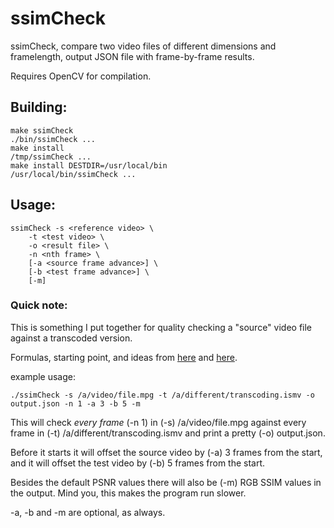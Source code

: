 # ssimCheck
ssimCheck, compare two video files of different dimensions and framelength, output JSON file with frame-by-frame results.

Requires OpenCV for compilation.

## Building:
```
make ssimCheck
./bin/ssimCheck ...
make install
/tmp/ssimCheck ...
make install DESTDIR=/usr/local/bin
/usr/local/bin/ssimCheck ...
```

## Usage:
```
ssimCheck -s <reference video> \
	-t <test video> \
	-o <result file> \
	-n <nth frame> \
	[-a <source frame advance>] \
	[-b <test frame advance>] \
	[-m]
```

### Quick note:
This is something I put together for quality checking a "source" video file against a transcoded version.

Formulas, starting point, and ideas from [here](http://docs.opencv.org/doc/tutorials/highgui/video-input-psnr-ssim/video-input-psnr-ssim.html) and [here](http://en.wikipedia.org/wiki/Peak_signal-to-noise_ratio).

example usage:
```
./ssimCheck -s /a/video/file.mpg -t /a/different/transcoding.ismv -o output.json -n 1 -a 3 -b 5 -m
```

This will check *every frame* (-n 1) in (-s) /a/video/file.mpg against every frame in (-t) /a/different/transcoding.ismv and print a pretty (-o) output.json. 

Before it starts it will offset the source video by (-a) 3 frames from the start, and it will offset the test video by (-b) 5 frames from the start.

Besides the default PSNR values there will also be (-m) RGB SSIM values in the output. Mind you, this makes the program run slower.

-a, -b and -m are optional, as always.
